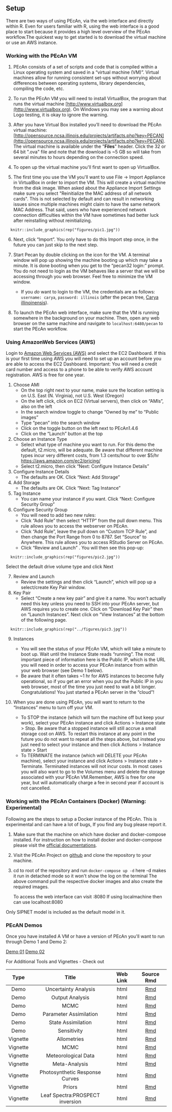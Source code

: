 ## Setup

There are two ways of using PEcAn, via the web interface and directly within R. Even for users familiar with R, using the web interface is a good place to start because it provides a high level overview of the PEcAn workflow.The quickest way to get started is to download the virtual machine or use an AWS instance.

### Working with the PEcAn VM

1. PEcAn consists of a set of scripts and code that is compiled within a Linux operating system and saved in a “virtual machine (VM)”. Virtual machines allow for running consistent set-ups without worrying about differences between operating systems, library dependencies, compiling the code, etc.

2. To run the PEcAn VM you will need to install VirtualBox, the program that runs the virtual machine [http://www.virtualbox.org](http://www.virtualbox.org). On Windows you may see a warning about Logo testing, it is okay to ignore the warning.

3. After you have Virtual Box installed you’ll need to download the PEcAn virtual machine: [http://opensource.ncsa.illinois.edu/projects/artifacts.php?key=PECAN](http://opensource.ncsa.illinois.edu/projects/artifacts.php?key=PECAN). The virtual machine is available under the "**Files**" header. Click the 32 or 64 bit ".ova" file and note that the download is ~5 GB so will take from several minutes to hours depending on the connection speed.

4. To open up the virtual machine you'll first want to open up VirtualBox.

5. The first time you use the VM you'll want to use File → Import Appliance in VirtualBox in order to import the VM. This will create a virtual machine from the disk image. When asked about the Appliance Import Settings make sure you select "Reinitialize the MAC address of all network cards". This is not selected by default and can result in networking issues since multiple machines might claim to have the same network MAC Address. That said, users who have experienced network connection difficulties within the VM have sometimes had better luck after reinstalling without reinitializing.

```{r, echo=FALSE,fig.align='center'}
  knitr::include_graphics(rep("figures/pic1.jpg"))
```

6. Next, click “Import”. You only have to do this Import step once, in the future you can just skip to the next step. 	

7. Start Pecan by double clicking on the icon for the VM. A terminal window will pop up showing the machine booting up which may take a minute. It is done booting when you get to the “pecan32 login:” prompt. You do not need to login as the VM behaves like a server that we will be accessing through you web browser. Feel free to minimize the VM window.

    * If you _do_ want to login to the VM, the credentials are as follows: `username: carya`, `password: illinois` (after the pecan tree, [Carya illinoinensis][pecan-wikipedia]).

8. To launch the PEcAn web interface, make sure that the VM is running somewhere in the background on your machine. Then, open any web browser on the same machine and navigate to `localhost:6480/pecan` to start the PEcAn workflow.

### Using AmazonWeb Services (AWS)

Login to [Amazon Web Services (AWS)](http://console.aws.amazon.com/) and select the EC2 Dashboard. If this is your first time using AWS you will need to set up an account before you are able to access the EC2 Dashboard. Important: You will need a credit card number and access to a phone to be able to verify AWS account registration. AWS is free for one year.

1.  Choose AMI
    + On the top right next to your name, make sure the location setting is on U.S. East (N. Virginia), not U.S. West (Oregon)
    +	On the left click, click on EC2 (Virtual servers), then click on “AMIs”, also on the left
    +	In the search window toggle to change “Owned by me” to “Public images”
    +	Type “pecan” into the search window
    +	Click on the toggle button on the left next to PEcAn1.4.6
    +	Click on the “Launch” button at the top
2.	Choose an Instance Type
    +	Select what type of machine you want to run. For this demo the default, t2.micro, will be adequate. Be aware that different machine types incur very different costs, from 1.3 cents/hour to over \$5/hr https://aws.amazon.com/ec2/pricing/   
    + Select t2.micro, then click “Next: Configure Instance Details”
3.	Configure Instance Details
    +	The defaults are OK. Click “Next: Add Storage”
4.	Add Storage
    +	The defaults are OK. Click “Next: Tag Instance”
5.	Tag Instance
    +	You can name your instance if you want. Click “Next: Configure Security Group”
6.	Configure Security Group
    +	You will need to add two new rules:
      + Click “Add Rule” then select “HTTP” from the pull down menu. This rule allows you to access the webserver on PEcAn.
      +	Click “Add Rule”, leave the pull down on “Custom TCP Rule”, and then change the Port Range from 0 to 8787. Set “Source” to Anywhere. This rule allows you to access RStudio Server on PEcAn.
    +	Click “Review and Launch”  . You will then see this pop-up:

```{r, echo=FALSE,fig.align='center'}
  knitr::include_graphics(rep("figures/pic2.jpg"))
```    

Select the default drive volume type and click Next

7.  Review and Launch
    +  Review the settings and then click “Launch”, which will pop up a select/create Key Pair window.
8.	Key Pair
    +	Select “Create a new key pair” and give it a name. You won’t actually need this key unless you need to SSH into your PEcAn server, but AWS requires you to create one. Click on “Download Key Pair” then on “Launch Instances”. Next click on “View Instances” at the bottom of the following page.


```{r, echo=FALSE,fig.align='center'}
  knitr::include_graphics(rep("../figures/pic3.jpg"))
```

9.	Instances
    +  You will see the status of your PEcAn VM, which will take a minute to boot up. Wait until the Instance State reads “running”. The most important piece of information here is the Public IP, which is the URL you will need in order to access your PEcAn instance from within your web browser (see Demo 1 below).
    +  Be aware that it often takes ~1 hr for AWS instances to become fully operational, so if you get an error when you put the Public IP in you web browser, most of the time you just need to wait a bit longer.
  Congratulations! You just started a PEcAn server in the “cloud”!

10. When you are done using PEcAn, you will want to return to the “Instances” menu to turn off your VM.
    + To STOP the instance (which will turn the machine off but keep your work), select your PEcAn instance and click Actions > Instance state > Stop. Be aware that a stopped instance will still accrue a small storage cost on AWS. To restart this instance at any point in the future you do not want to repeat all the steps above, but instead you just need to select your instance and then click Actions > Instance state > Start
    +	To TERMINATE the instance (which will DELETE your PEcAn machine), select your instance and click Actions > Instance state > Terminate. Terminated instances will not incur costs. In most cases you will also want to go to the Volumes menu and delete the storage associated with your PEcAn VM.Remember, AWS is free for one year, but will automatically charge a fee in second year if account is not cancelled.

### Working with the PEcAn Containers (Docker) (Warning: Experimental)

Following are the steps to setup a Docker instance of the PEcAn. This is experimental and can have a lot of bugs, If you find any bug please report it. 

1. Make sure that the machine on which have docker and docker-compose installed. For instruction on how to install docker and docker-compose please visit the [official documentations](https://docs.docker.com/engine/installation/).

2. Visit the PEcAn Project on [github](https://github.com/PecanProject/pecan/tree/develop) and clone the repository to your machine.

3. cd to root of the repository and run `docker-compose up -d` here -d makes it run in detached mode so it won't show the log on the terminal
    The above command pull the respective docker images and also create the required images.

    To access the web interface can visit <machine-ip>:8080
    If using localmachine then can use localhost:8080

Only SIPNET model is included as the default model in it.

[pecan-wikipedia]: https://en.wikipedia.org/wiki/Pecan

### PEcAN Demos

Once you have installed A VM or have a version of PEcAn you'll want to run through Demo 1 and Demo 2:

[Demo 01](https://pecanproject.github.io/pecan-documentation/tutorials/Demo01.html)
[Demo 02](https://pecanproject.github.io/pecan-documentation/tutorials/Demo02.html)

For Additional Tools and Vignettes - Check out

|Type|Title|Web Link| Source Rmd|
|:--:|:---:|:------:|:---------:|
|Demo| Uncertainty Analysis| html| [Rmd](https://github.com/PecanProject/pecan/tree/master/documentation/tutorials/02_Demo_Uncertainty_Analysis)|
|Demo| Output Analysis|html |[Rmd](https://github.com/PecanProject/pecan/tree/develop/documentation/tutorials/AnalyzeOutput)|
|Demo| MCMC |html|[Rmd](https://github.com/PecanProject/pecan/tree/develop/documentation/tutorials/MCMC)|
|Demo|Parameter Assimilation |html |[Rmd](https://github.com/PecanProject/pecan/tree/develop/documentation/tutorials/ParameterAssimilation)|
|Demo|State Assimilation|html|[Rmd](https://github.com/PecanProject/pecan/tree/develop/documentation/tutorials/StateAssimilation)|
|Demo| Sensitivity|html|[Rmd](https://github.com/PecanProject/pecan/tree/develop/documentation/tutorials/sensitivity)|
|Vignette|Allometries|html|[Rmd](https://github.com/PecanProject/pecan/blob/master/modules/allometry/vignettes/AllomVignette.Rmd)|
|Vignette|MCMC|html|[Rmd](https://github.com/PecanProject/pecan/blob/master/modules/assim.batch/vignettes/AssimBatchVignette.Rmd)|
|Vignette|Meteorological Data|html|[Rmd](https://github.com/PecanProject/pecan/tree/master/modules/data.atmosphere/vignettes)|
|Vignette|Meta-Analysis|html|[Rmd](https://github.com/PecanProject/pecan/blob/master/modules/meta.analysis/vignettes/single.MA_demo.Rmd)|
|Vignette|Photosynthetic Response Curves|html|[Rmd](https://github.com/PecanProject/pecan/blob/master/modules/photosynthesis/vignettes/ResponseCurves.Rmd)|
|Vignette|Priors|html|[Rmd](https://github.com/PecanProject/pecan/blob/master/modules/priors/vignettes/priors_demo.Rmd)|
|Vignette|Leaf Spectra:PROSPECT inversion|html|[Rmd](https://github.com/PecanProject/pecan/blob/master/modules/rtm/vignettes/pecanrtm.vignette.Rmd)|
